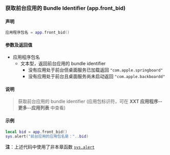 ### 获取前台应用的 Bundle Identifier \(**app\.front\_bid**\)


#### 声明
```lua
应用程序包名 = app.front_bid()
```


#### 参数及返回值
- 应用程序包名
    - 文本型，返回前台应用的 bundle identifier  
        - 没有应用处于前台但桌面服务已加载返回 `"com.apple.springboard"`
        - 没有应用处于前台且桌面服务尚未启动返回 `"com.apple.backboardd"`


#### 说明
> 获取前台应用的 bundle identifier \(应用包标识符，可在 **XXT 应用程序\-\-更多\-\-应用列表** 中查看\)   



#### 示例  
```lua
local bid = app.front_bid()
sys.alert("前台应用的应用包名是："..bid)
```
**注**：上述代码中使用了非本章函数 [`sys.alert`](/Handbook/sys/sys.alert.md)

